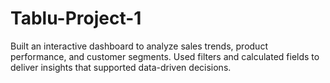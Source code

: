 # Tablu-Project-1
Built an interactive dashboard to analyze sales trends, product performance, and customer segments. Used filters and calculated fields to deliver insights that supported data-driven decisions.
